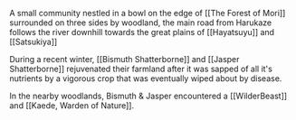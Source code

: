 A small community nestled in a bowl on the edge of [[The Forest of Mori]] surrounded on three sides by woodland, the main road from Harukaze follows the river downhill towards the great plains of [[Hayatsuyu]] and [[Satsukiya]]

During a recent winter, [[Bismuth Shatterborne]] and [[Jasper Shatterborne]] rejuvenated their farmland after it was sapped of all it's nutrients by a vigorous crop that was eventually wiped about by disease. 

In the nearby woodlands, Bismuth & Jasper encountered a [[WilderBeast]] and [[Kaede,  Warden of Nature]].